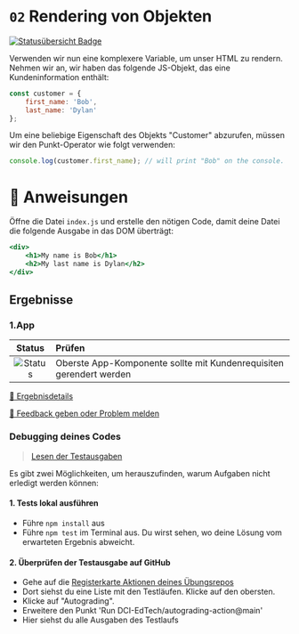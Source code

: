 # `02` Rendering von Objekten
[![Statusübersicht Badge](../../blob/badges/.github/badges/autograding/badge.svg)](#Ergebnisse)


Verwenden wir nun eine komplexere Variable, um unser HTML zu rendern. Nehmen wir an, wir haben das folgende JS-Objekt, das eine Kundeninformation enthält:

```js
const customer = {
    first_name: 'Bob',
    last_name: 'Dylan'
};
```

Um eine beliebige Eigenschaft des Objekts "Customer" abzurufen, müssen wir den Punkt-Operator wie folgt verwenden:

```js
console.log(customer.first_name); // will print "Bob" on the console.
```

# :speech_balloon: Anweisungen

Öffne die Datei `index.js` und erstelle den nötigen Code, damit deine Datei die folgende Ausgabe in das DOM überträgt:

```jsx
<div>
    <h1>My name is Bob</h1>
    <h2>My last name is Dylan</h2>
</div>
```

[//]: # (autograding info start)
## Ergebnisse


### 1.App

| Status | Prüfen |
| :-------------------------------------: | :--------------------------------------------------------------------------------------- |
| ![Status](../../blob/badges/.github/badges/autograding/status0.svg) | Oberste App-Komponente sollte mit Kundenrequisiten gerendert werden |



[🔬 Ergebnisdetails](https://github.com/DigitalCareerInstitute/SPA-boilerplate-rendering-dynamic-data/actions)

[📢 Feedback geben oder Problem melden](https://docs.google.com/forms/d/e/1FAIpQLSfS8wPh6bCMTLF2wmjiE5_UhPiOEnubEwwPLN_M8zTCjx5qbg/viewform?usp=pp_url&entry.652569746=SPA-boilerplate-rendering-dynamic-data&entry.2115011968=https%3A%2F%2Fgithub.com%2FDigitalCareerInstitute%2FSPA-boilerplate-rendering-dynamic-data)

### Debugging deines Codes
> [Lesen der Testausgaben](https://github.com/DCI-EdTech/autograding-setup/wiki/Reading-test-outputs)

Es gibt zwei Möglichkeiten, um herauszufinden, warum Aufgaben nicht erledigt werden können:
#### 1. Tests lokal ausführen
- Führe `npm install` aus
- Führe `npm test` im Terminal aus. Du wirst sehen, wo deine Lösung vom erwarteten Ergebnis abweicht.

#### 2. Überprüfen der Testausgabe auf GitHub
- Gehe auf die [Registerkarte Aktionen deines Übungsrepos](https://github.com/DigitalCareerInstitute/SPA-boilerplate-rendering-dynamic-data/actions)
- Dort siehst du eine Liste mit den Testläufen. Klicke auf den obersten.
- Klicke auf "Autograding".
- Erweitere den Punkt 'Run DCI-EdTech/autograding-action@main'
- Hier siehst du alle Ausgaben des Testlaufs

[//]: # (autograding info end)
